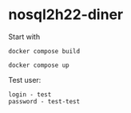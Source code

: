# nosql2h22-diner

Start with 
```
docker compose build
```
```
docker compose up
```

Test user:
```
login - test
password - test-test 
```